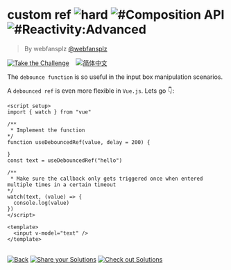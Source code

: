 <!--info-header-start--><h1>custom ref <img src="https://img.shields.io/badge/-hard-de3d37" alt="hard"/> <img src="https://img.shields.io/badge/-%23Composition%20API-999" alt="#Composition API"/> <img src="https://img.shields.io/badge/-%23Reactivity%3AAdvanced-999" alt="#Reactivity:Advanced"/></h1><blockquote><p>By webfansplz <a href="https://github.com/webfansplz" target="_blank">@webfansplz</a></p></blockquote><p><a href="https://sfc.vuejs.org/#eNpdUMFqAjEU/JUhJ12sKz2WVSj00kMvPecS43M3mE1C8qIV8d/7VlsQD4HMm/eGmbmo95SWx0rqTXXFZpcYhbimjQ5uTDEzLjgZtgOu2Oc4QivZ1koHHdqm0QENPsfkaaTA4IGwr8Gyi8I3rQ7/CLXQB22jQNp90352NL7SAjvy5ow1XlerOS6T6lUHG0MRMfphYZ4PtRrI+6jV/NHDlzkQSs1082CN91tjD4jBn9ETF3B2fU+ZdjKzhNNAAWL5NhmrZycZwG6kAhdgYCmzkd80ipXvaW5NzCZjC9wTzLHeTL6ByXT0tPSx/6Mki7yuvfcqjQpgkrIMkyCgcyFVxvFljNLDWqtJWSu0wnbtw6q6/gLrIZZB" target="_blank"><img src="https://img.shields.io/badge/-Take%20the%20Challenge-213547?logo=vue.js&logoColor=42b883" alt="Take the Challenge"/></a> &nbsp;&nbsp;&nbsp;<a href="./README.zh-CN.md" target="_blank"><img src="https://img.shields.io/badge/-%E7%AE%80%E4%BD%93%E4%B8%AD%E6%96%87-gray" alt="简体中文"/></a> </p><!--info-header-end-->


The `debounce function` is so useful in the input box manipulation scenarios.

A `debounced ref` is even more flexible in `Vue.js`. Lets go 👇: 

```vue
<script setup>
import { watch } from "vue"

/**
 * Implement the function
*/
function useDebouncedRef(value, delay = 200) {

}
const text = useDebouncedRef("hello")

/**
 * Make sure the callback only gets triggered once when entered multiple times in a certain timeout
*/
watch(text, (value) => {
  console.log(value)
})
</script>

<template>
  <input v-model="text" />
</template>

```

<!--info-footer-start--><br><a href="../../README.md" target="_blank"><img src="https://img.shields.io/badge/-Back-grey" alt="Back"/></a> <a href="https://github.com/webfansplz/vuejs-challenges/issues/new?labels=answer,en&template=0-answer.md&title=23%20-%20custom%20ref" target="_blank"><img src="https://img.shields.io/badge/-Share%20your%20Solutions-teal" alt="Share your Solutions"/></a> <a href="https://github.com/webfansplz/vuejs-challenges/issues?q=label%3A23+label%3Aanswer" target="_blank"><img src="https://img.shields.io/badge/-Check%20out%20Solutions-de5a77?logo=awesome-lists&logoColor=white" alt="Check out Solutions"/></a> <!--info-footer-end-->
